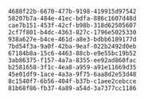 
                4688f22b-6670-477b-9198-419915d97542
                58207b7a-484e-41ec-bdfa-886c1607d48d
                cae7b151-453f-42cf-b98b-318d62505607
                2cf7f801-b4dc-4363-827c-1796e5025330
                938a627e-b4ce-461d-a8e3-bdbb6189177d
                7bd54f3a-9a0f-42ba-9eaf-022b2492d0eb
                67184b8a-15c6-4463-88cb-e9e55bc19b52
                3ab86375-f157-4a7a-8355-ee92ad860fac
                b2581658-3f1c-4ea8-a959-a91e11669d35
                45e01df9-1ace-4a3a-9f75-6aa8d2e53d48
                8c1540f7-6b56-404f-b37b-c1aee2cebcce
                81b68f86-fb37-4a89-a54d-3a7377cc1186
                
